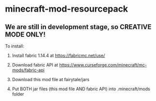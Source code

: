 # minecraft-mod-resourcepack

## We are still in development stage, so CREATIVE MODE ONLY!

To install: 

1. Install fabric 1.14.4 at https://fabricmc.net/use/

2. Download fabric API at https://www.curseforge.com/minecraft/mc-mods/fabric-api

3. Download this mod file at fairytale/jars

4. Put BOTH jar files (this mod file AND fabric API) into .minecraft/mods folder


